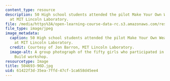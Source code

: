 ```yaml
---
content_type: resource
description: 50 High school students attended the pilot Make Your Own Wearables workshop
  at MIT Lincoln Laboratory.
file: /media/https%3A/open-learning-course-data-rc.s3.amazonaws.com/res-2-005-girls-who-build-make-your-own-wearables-workshop-spring-2015/61422f3d35ea7ffd47cf1ca658d45ee4_504693-96D.jpg
file_type: image/jpeg
image_metadata:
  caption: 50 High school students attended the pilot Make Your Own Wearables workshop
    at MIT Lincoln Laboratory.
  credit: Courtesy of Jon Barron, MIT Lincoln Laboratory.
  image-alt: A group photograph of the fifty girls who participated in the Girls Who
    Build workshop.
resourcetype: Image
title: 504693-96D.jpg
uid: 61422f3d-35ea-7ffd-47cf-1ca658d45ee4
---
```

